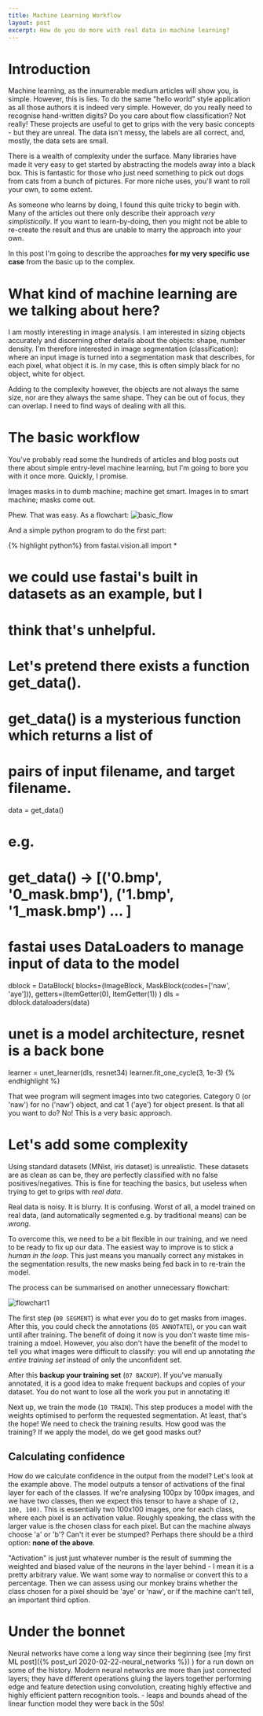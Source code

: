 ```yaml
---
title: Machine Learning Workflow
layout: post
excerpt: How do you do more with real data in machine learning?
---
```


# Introduction

Machine learning, as the innumerable medium articles will show you, is simple.
However, this is lies. To do the same "hello world" style application as all
those authors it is indeed very simple. However, do you really need to recognise
hand-written digits? Do you care about flow classification?  Not really! These
projects are useful to get to grips with the very basic concepts - but they are
unreal. The data isn't messy, the labels are all correct, and, mostly, the data
sets are small.

There is a wealth of complexity under the surface. Many libraries have made it
very easy to get started by abstracting the models away into a black box. This
is fantastic for those who just need something to pick out dogs from cats from a
bunch of pictures. For more niche uses, you'll want to roll your own, to some
extent.

As someone who learns by doing, I found this quite tricky to begin with. Many of
the articles out there only describe their approach *very simplistically*. If
you want to learn-by-doing, then you might not be able to re-create the result
and thus are unable to marry the approach into your own.

In this post I'm going to describe the approaches **for my very specific use
case** from the basic up to the complex.



# What kind of machine learning are we talking about here?

I am mostly interesting in image analysis. I am interested in sizing objects
accurately and discerning other details about the objects: shape, number
density. I'm therefore interested in image segmentation (classification): where
an input image is turned into a segmentation mask that describes, for each
pixel, what object it is. In my case, this is often simply black for no object,
white for object.

Adding to the complexity however, the objects are not always the same size, nor
are they always the same shape. They can be out of focus, they can overlap. I
need to find ways of dealing with all this.


# The basic workflow

You've probably read some the hundreds of articles and blog posts out
there about simple entry-level machine learning, but I'm going to bore you with
it once more. Quickly, I promise.

Images masks in to dumb machine; machine get smart. Images in to smart machine;
masks come out.

Phew. That was easy. As a flowchart:
![basic_flow](/img/ml_basic_flow.png)

And a simple python program to do the first part:

{% highlight python%}
from fastai.vision.all import *

# we could use fastai's built in datasets as an example, but I
# think that's unhelpful.

# Let's pretend there exists a function get_data().
# get_data() is a mysterious function which returns a list of
# pairs of input filename, and target filename.
data = get_data()

# e.g.
# get_data() -> [('0.bmp', '0_mask.bmp'), ('1.bmp', '1_mask.bmp') ... ]

# fastai uses DataLoaders to manage input of data to the model
dblock = DataBlock(
    blocks=(ImageBlock, MaskBlock(codes=['naw', 'aye'])),
    getters=(ItemGetter(0), ItemGetter(1))
)
dls = dblock.dataloaders(data)

# unet is a model architecture, resnet is a back bone
learner = unet_learner(dls, resnet34)
learner.fit_one_cycle(3, 1e-3)
{% endhighlight %}

That wee program will segment images into two categories. Category 0 (or 'naw')
for no ('naw') object, and cat 1 ('aye') for object present. Is that all you
want to do? No! This is a very basic approach.



# Let's add some complexity

Using standard datasets (MNist, iris dataset) is unrealistic. These datasets are
as clean as can be, they are perfectly classified with no false
positives/negatives. This is fine for teaching the basics, but useless when
trying to get to grips with *real data*.

Real data is noisy. It is blurry. It is confusing. Worst of all, a model trained
on real data, (and automatically segmented e.g. by traditional means) can be
*wrong*.

To overcome this, we need to be a bit flexible in our training, and we need to
be ready to fix up our data. The easiest way to improve is to stick a *human in
the loop*. This just means you manually correct any mistakes in the segmentation
results, the new masks being fed back in to re-train the model.

The process can be summarised on another unnecessary flowchart:

![flowchart1](/img/ml_flowchart_1.png)

The first step (`00 SEGMENT`) is what ever you do to get masks from images.
After this, you could check the annotations (`05 ANNOTATE`), or you can wait
until after training. The benefit of doing it now is you don't waste time
mis-training a mdoel. However, you also don't have the benefit of the model to
tell you what images were difficult to classify: you will end up annotating *the
entire training set* instead of only the unconfident set.

After this **backup your training set** (`07 BACKUP`). If you've manually
annotated, it is a good idea to make frequent backups and copies of your
dataset. You do not want to lose all the work you put in annotating it!

Next up, we train the mode (`10 TRAIN`). This step produces a model with the
weights optimised to perform the requested segmentation. At least, that's the
hope! We need to check the training results. How good was the training? If we
apply the model, do we get good masks out?


## Calculating confidence

How do we calculate confidence in the output from the model? Let's look at the
example above. The model outputs a tensor of activations of the final
layer for each of the classes. If we're analysing 100px by 100px images, and we
have two classes, then we expect this tensor to have a shape of `(2, 100, 100)`.
This is essentially two 100x100 images, one for each class, where each pixel is
an activation value. Roughly speaking, the class with the larger value is the
chosen class for each pixel. But can the machine always choose 'a' or 'b'? Can't
it ever be stumped? Perhaps there should be a third option: **none of the
above**.

"Activation" is just just whatever number is the result of summing the weighted
and biased value of the neurons in the layer behind - I mean it is a pretty
arbitrary value. We want some way to normalise or convert this to a percentage.
Then we can assess using our monkey brains whether the class chosen for a pixel
should be 'aye' or 'naw', or if the machine can't tell, an important third
option.




# Under the bonnet

Neural networks have come a long way since their beginning (see [my first ML post]({% post_url 2020-02-22-neural_networks %}) )
for a run down on some of the history. Modern neural networks are more than just
connected layers; they have different operations gluing the layers together
performing edge and feature detection using convolution, creating highly
effective and highly efficient pattern recognition tools. - leaps and bounds
ahead of the linear function model they were back in the 50s!
